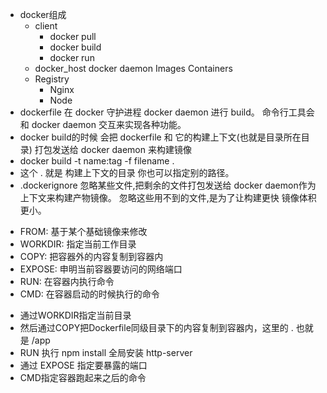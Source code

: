 * docker组成
    - client 
        - docker pull  
        - docker build
        - docker run
    - docker_host docker daemon   Images Containers
    - Registry
        - Nginx 
        - Node     
* dockerfile 在 docker 守护进程 docker daemon 进行 build。  命令行工具会和 docker daemon 交互来实现各种功能。
* docker build的时候 会把 dockerfile 和 它的构建上下文(也就是目录所在目录) 打包发送给 docker daemon 来构建镜像
* docker build -t name:tag -f filename .
* 这个 . 就是 构建上下文的目录 你也可以指定别的路径。
* .dockerignore  忽略某些文件,把剩余的文件打包发送给 docker daemon作为 上下文来构建产物镜像。  忽略这些用不到的文件,是为了让构建更快 镜像体积更小。

- FROM: 基于某个基础镜像来修改
- WORKDIR: 指定当前工作目录
- COPY: 把容器外的内容复制到容器内
- EXPOSE: 申明当前容器要访问的网络端口
- RUN: 在容器内执行命令
- CMD: 在容器启动的时候执行的命令

* 通过WORKDIR指定当前目录
* 然后通过COPY把Dockerfile同级目录下的内容复制到容器内，这里的 . 也就是 /app
* RUN 执行 npm install 全局安装 http-server
* 通过 EXPOSE 指定要暴露的端口
* CMD指定容器跑起来之后的命令